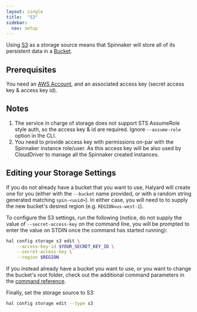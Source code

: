 ```yaml
---
layout: single
title:  "S3"
sidebar:
  nav: setup
---
```


Using [S3](https://aws.amazon.com/s3/) as a 
storage source means that Spinnaker will store all of its persistent data in a
[Bucket](https://aws.amazon.com/s3/details/). 

## Prerequisites

You need an [AWS Account](https://aws.amazon.com/account/), and an associated
access key (secret access key & access key id).

## Notes
1. The service in charge of storage does not support STS AssumeRole style auth,
so the access key & id are required. Ignore `--assume-role` option in the CLI.
2. You need to provide access key with permissions on-par with the Spinnaker
instance role/user. As this access key will be also used by CloudDriver to
manage all the Spinnaker created instances.

## Editing your Storage Settings

If you do not already have a bucket that you want to use, Halyard will create
one for you (either with the `--bucket` name provided, or with a random string
generated matching `spin-<uuid>`). In either case, you will need to
to supply the new bucket's desired region (e.g. `REGION=us-west-1`).

To configure the S3 settings, run the following (notice, do not supply the
value of `--secret-access-key` on the command line, you will be prompted to
enter the value on STDIN once the command has started running):

```bash
hal config storage s3 edit \
    --access-key-id $YOUR_SECRET_KEY_ID \
    --secret-access-key \
    --region $REGION
```

If you instead already have a bucket you want to use, or you want to change the
bucket's root folder, check out the additional command parameters in the
[command reference](/reference/halyard/commands#hal-config-storage-s3-edit).

Finally, set the storage source to S3:

```bash
hal config storage edit --type s3
```
